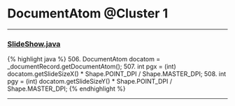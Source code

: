 # DocumentAtom @Cluster 1

***

### [SlideShow.java](https://searchcode.com/codesearch/view/97394959/)
{% highlight java %}
506. DocumentAtom docatom = _documentRecord.getDocumentAtom();
507. int pgx = (int) docatom.getSlideSizeX() * Shape.POINT_DPI / Shape.MASTER_DPI;
508. int pgy = (int) docatom.getSlideSizeY() * Shape.POINT_DPI / Shape.MASTER_DPI;
{% endhighlight %}

***

